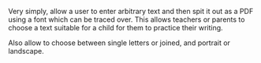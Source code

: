 Very simply, allow a user to enter arbitrary text and then spit it out as a PDF using a font which can be traced over. This allows teachers or parents to choose a text suitable for a child for them to practice their writing.

Also allow to choose between single letters or joined, and portrait or landscape.